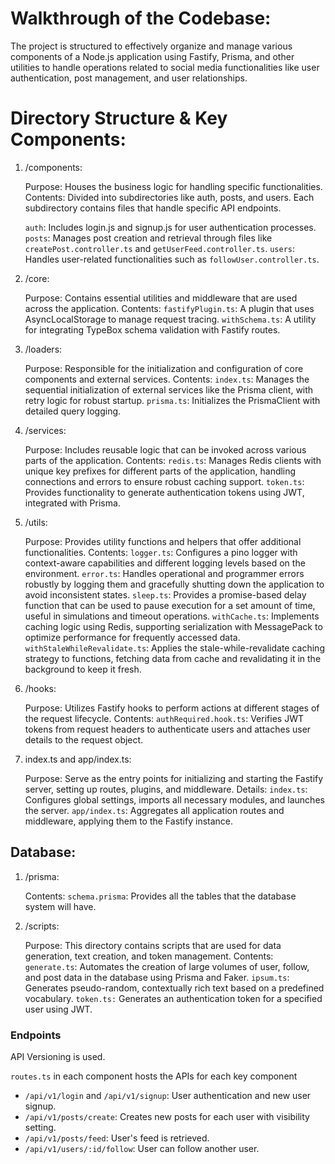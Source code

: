 # Walkthrough of the Codebase:
The project is structured to effectively organize and manage various components of a Node.js application using Fastify, Prisma, and other utilities to handle operations related to social media functionalities like user authentication, post management, and user relationships.

# Directory Structure & Key Components:
1. /components:

    Purpose: Houses the business logic for handling specific functionalities.
    Contents: Divided into subdirectories like auth, posts, and users. Each subdirectory contains files that handle specific API endpoints.

    `auth`: Includes login.js and signup.js for user authentication processes.
    `posts`: Manages post creation and retrieval through files like `createPost.controller.ts` and `getUserFeed.controller.ts`.
    `users`: Handles user-related functionalities such as `followUser.controller.ts`.

2. /core:

    Purpose: Contains essential utilities and middleware that are used across the application.
    Contents:
    `fastifyPlugin.ts`: A plugin that uses AsyncLocalStorage to manage request tracing.
    `withSchema.ts`: A utility for integrating TypeBox schema validation with Fastify routes.

3. /loaders:

    Purpose: Responsible for the initialization and configuration of core components and external services.
    Contents:
    `index.ts`: Manages the sequential initialization of external services like the Prisma client, with retry logic for robust startup.
    `prisma.ts`: Initializes the PrismaClient with detailed query logging.

4. /services:

    Purpose: Includes reusable logic that can be invoked across various parts of the application.
    Contents:
    `redis.ts`: Manages Redis clients with unique key prefixes for different parts of the application, handling connections and errors to ensure robust caching support.
    `token.ts`: Provides functionality to generate authentication tokens using JWT, integrated with Prisma.

5. /utils:

    Purpose: Provides utility functions and helpers that offer additional functionalities.
    Contents:
    `logger.ts`: Configures a pino logger with context-aware capabilities and different logging levels based on the environment.
    `error.ts`: Handles operational and programmer errors robustly by logging them and gracefully shutting down the application to avoid inconsistent states.
    `sleep.ts`: Provides a promise-based delay function that can be used to pause execution for a set amount of time, useful in simulations and timeout operations.
    `withCache.ts`: Implements caching logic using Redis, supporting serialization with MessagePack to optimize performance for frequently accessed data.
    `withStaleWhileRevalidate.ts`: Applies the stale-while-revalidate caching strategy to functions, fetching data from cache and revalidating it in the background to keep it fresh.

6. /hooks:

    Purpose: Utilizes Fastify hooks to perform actions at different stages of the request lifecycle.
    Contents:
    `authRequired.hook.ts`: Verifies JWT tokens from request headers to authenticate users and attaches user details to the request object.

7. index.ts and app/index.ts:

    Purpose: Serve as the entry points for initializing and starting the Fastify server, setting up routes, plugins, and middleware.
    Details:
    `index.ts`: Configures global settings, imports all necessary modules, and launches the server.
    `app/index.ts`: Aggregates all application routes and middleware, applying them to the Fastify instance.

## Database:
1. /prisma:

    Contents:
    `schema.prisma`: Provides all the tables that the database system will have.

2. /scripts:

    Purpose: This directory contains scripts that are used for data generation, text creation, and token management.
    Contents:
    `generate.ts`: Automates the creation of large volumes of user, follow, and post data in the database using Prisma and Faker.
    `ipsum.ts`: Generates pseudo-random, contextually rich text based on a predefined vocabulary.
    `token.ts:` Generates an authentication token for a specified user using JWT.

### Endpoints

API Versioning is used.

`routes.ts` in each component hosts the APIs for each key component
- `/api/v1/login` and `/api/v1/signup`: User authentication and new user signup.
- `/api/v1/posts/create`: Creates new posts for each user with visibility setting.
- `/api/v1/posts/feed`: User's feed is retrieved.
- `/api/v1/users/:id/follow`: User can follow another user.